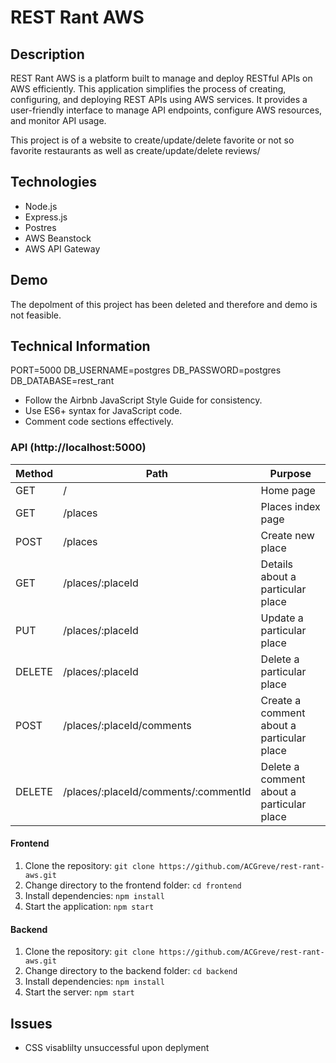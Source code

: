 
# REST Rant AWS

## Description

REST Rant AWS is a platform built to manage and deploy RESTful APIs on AWS efficiently. This application simplifies the process of creating, configuring, and deploying REST APIs using AWS services. It provides a user-friendly interface to manage API endpoints, configure AWS resources, and monitor API usage.

This project is of a website to create/update/delete favorite or not so favorite restaurants as well as create/update/delete reviews/

## Technologies

- Node.js
- Express.js
- Postres
- AWS Beanstock
- AWS API Gateway

## Demo

The depolment of this project has been deleted and therefore and demo is not feasible.

## Technical Information

PORT=5000
DB_USERNAME=postgres
DB_PASSWORD=postgres
DB_DATABASE=rest_rant

- Follow the Airbnb JavaScript Style Guide for consistency.
- Use ES6+ syntax for JavaScript code.
- Comment code sections effectively.

### API (http://localhost:5000)
| Method | Path                                 | Purpose                                   |
| ------ | ------------------------------------ | ----------------------------------------- |
| GET    | /                                    | Home page                                 |
| GET    | /places                              | Places index page                         |
| POST   | /places                              | Create new place                          |
| GET    | /places/:placeId                     | Details about a particular place          |
| PUT    | /places/:placeId                     | Update a particular place                 |
| DELETE | /places/:placeId                     | Delete a particular place                 |
| POST   | /places/:placeId/comments            | Create a comment about a particular place |
| DELETE | /places/:placeId/comments/:commentId | Delete a comment about a particular place |

#### Frontend

1. Clone the repository: `git clone https://github.com/ACGreve/rest-rant-aws.git`
2. Change directory to the frontend folder: `cd frontend`
3. Install dependencies: `npm install`
4. Start the application: `npm start`

#### Backend

1. Clone the repository: `git clone https://github.com/ACGreve/rest-rant-aws.git`
2. Change directory to the backend folder: `cd backend`
3. Install dependencies: `npm install`
4. Start the server: `npm start`

## Issues

- CSS visablilty unsuccessful upon deplyment
